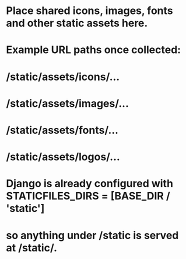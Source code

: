 # Place shared icons, images, fonts and other static assets here.
# Example URL paths once collected:
#   /static/assets/icons/...
#   /static/assets/images/...
#   /static/assets/fonts/...
#   /static/assets/logos/...
#
# Django is already configured with STATICFILES_DIRS = [BASE_DIR / 'static']
# so anything under /static is served at /static/.
